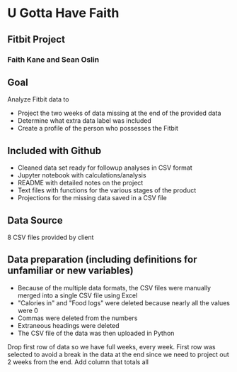 # U Gotta Have Faith

## Fitbit Project

### Faith Kane and Sean Oslin


## Goal
Analyze Fitbit data to
 - Project the two weeks of data missing at the end of the provided data
 - Determine what extra data label was included
 - Create a profile of the person who possesses the Fitbit


## Included with Github
- Cleaned data set ready for followup analyses in CSV format
- Jupyter notebook with calculations/analysis
- README with detailed notes on the project
- Text files with functions for the various stages of the product
- Projections for the missing data saved in a CSV file

## Data Source
8 CSV files provided by client

## Data preparation (including definitions for unfamiliar or new variables)
- Because of the multiple data formats, the CSV files were manually merged into a single CSV file using Excel 
- "Calories in" and "Food logs" were deleted because nearly all the values were 0
- Commas were deleted from the numbers
- Extraneous headings were deleted
- The CSV file of the data was then uploaded in Python

Drop first row of data so we have full weeks, every week. First row was selected to avoid a break in the data at the end since we need to project out 2 weeks from the end.
Add column that totals all 

